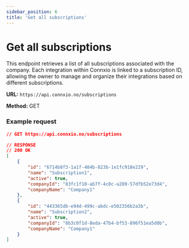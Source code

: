 ```yaml
---
sidebar_position: 6
title: 'Get all subscriptions'
---
```


# Get all subscriptions

This endpoint retrieves a list of all subscriptions associated with the company. Each integration within Connxio is linked to a subscription ID, allowing the owner to manage and organize their integrations based on different subscriptions.

**URL:** `https://api.connxio.no/subscriptions`

**Method:** <span class="method get">GET</span>

### **Example request**

```json
// GET https://api.connxio.no/subscriptions

// RESPONSE
// 200 OK
[
    {
        "id": "6714b8f3-1a1f-484b-823b-1e1fc918e229",
        "name": "Subscription1",
        "active": true,
        "companyId": "83fc1f10-ab7f-4c0c-a289-57dfb52e73d4",
        "companyName": "Company1"
    },
    {
        "id": "443365db-e94d-499c-abdc-e502356b2a3b",
        "name": "Subscription2",
        "active": true,
        "companyId": "8b3c0f1d-8eda-47b4-bf53-896f51ea5d0b",
        "companyName": "Company1"
    }
]

```
